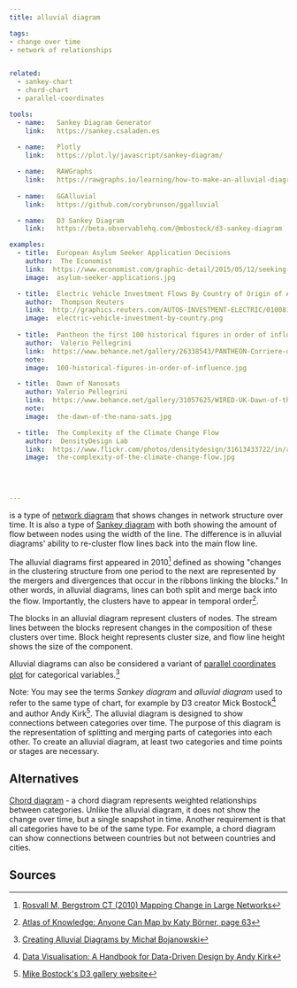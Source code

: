 ```yaml
---
title: alluvial diagram

tags:
- change over time
- network of relationships


related:
  - sankey-chart
  - chord-chart
  - parallel-coordinates

tools:
  - name:   Sankey Diagram Generator
    link:   https://sankey.csaladen.es
    
  - name:   Plotly
    link:   https://plot.ly/javascript/sankey-diagram/

  - name:   RAWGraphs
    link:   https://rawgraphs.io/learning/how-to-make-an-alluvial-diagram/
    
  - name:   GGAlluvial
    link:   https://github.com/corybrunson/ggalluvial

  - name:   D3 Sankey Diagram
    link:   https://beta.observablehq.com/@mbostock/d3-sankey-diagram 

examples:
  - title:  European Asylum Seeker Application Decisions
    author:  The Economist
    link:  https://www.economist.com/graphic-detail/2015/05/12/seeking-safety
    image:  asylum-seeker-applications.jpg

  - title:  Electric Vehicle Investment Flows By Country of Origin of Automaker
    author:  Thompson Reuters
    link:  http://graphics.reuters.com/AUTOS-INVESTMENT-ELECTRIC/010081ZB3HD/index.html
    image:  electric-vehicle-investment-by-country.png
    
  - title:  Pantheon the first 100 historical figures in order of influence
    author:  Valerio Pellegrini
    link:  https://www.behance.net/gallery/26338543/PANTHEON-Corriere-della-Sera-La-Lettura-181
    note: 
    image:  100-historical-figures-in-order-of-influence.jpg

  - title:  Dawn of Nanosats
    author: Valerio Pellegrini
    link:  https://www.behance.net/gallery/31057625/WIRED-UK-Dawn-of-the-Nanosats
    note: 
    image:  the-dawn-of-the-nano-sats.jpg

  - title:  The Complexity of the Climate Change Flow
    author:  DensityDesign Lab
    link:  https://www.flickr.com/photos/densitydesign/31613433722/in/album-72157677740884236/
    image:  the-complexity-of-the-climate-change-flow.jpg
  
  
  

---
```


is a type of [network diagram](/network-diagram) that shows changes in network structure over time. It is also a type of [Sankey diagram](/sankey-diagram) with both showing the amount of flow between nodes using the width of the line. The difference is in alluvial diagrams' ability to re-cluster flow lines back into the main flow line.

<!--more-->

The alluvial diagrams first appeared in 2010[^1] defined as showing "changes in the clustering structure from one period to the next are represented by the mergers and divergences that occur in the ribbons linking the blocks." In other words, in alluvial diagrams, lines can both split and merge back into the flow. Importantly, the clusters have to appear in temporal order[^3].

[//]: # (TODO: Check if parallel set is the same as alluvial digram? If yes, add it to the synomims https://datavizcatalogue.com/methods/parallel_sets.html )


The blocks in an alluvial diagram represent clusters of nodes. The stream lines between the blocks represent changes in the composition of these clusters over time. Block height represents cluster size, and flow line height shows the size of the component.

Alluvial diagrams can also be considered a variant of [parallel coordinates plot](/parallel-coordinates) for categorical variables.[^4]

Note: You may see the terms *Sankey diagram* and *alluvial diagram* used to refer to the same type of chart, for example by D3 creator Mick Bostock[^5] and author Andy Kirk[^6].
The alluvial diagram is designed to show connections between categories over time. The purpose of this diagram is the representation of splitting and merging parts of categories into each other. 
To create an alluvial diagram, at least two categories and time points or stages are necessary.

## Alternatives

[Chord diagram](/chord-diagram) - a chord diagram represents weighted relationships between categories. Unlike the alluvial diagram, it does not show the change over time, but a single snapshot in time. Another requirement is that all categories have to be of the same type. For example, a chord diagram can show connections between countries but not between countries and cities.

## Sources

[^1]: [Rosvall M, Bergstrom CT (2010) Mapping Change in Large Networks](https://arxiv.org/pdf/0812.1242.pdf)
[^2]: [M. Schmidt, Energy use in a passenger car](https://Www.Ifu.Com/En/e-Sankey/Sankey-Diagram/)
[^3]: [Atlas of Knowledge: Anyone Can Map by Katy Börner, page 63](https://books.google.com/books?id=Fe-cBwAAQBAJ&pg=PA63&lpg=PA63&dq=alluvial+diagram+ribbons&source=bl&ots=kELwexv5TN&sig=ACfU3U0C3u3tM4f7B3LTesoUHajwArSEVg&hl=en&sa=X&ved=2ahUKEwjlsv7Sz5DhAhUixIUKHYChAAI4ChDoATADegQICBAB#v=onepage&q=alluvial%20diagram%20ribbons&f=false)
[^4]: [Creating Alluvial Diagrams by Michał Bojanowski](https://cran.r-project.org/web/packages/alluvial/vignettes/alluvial.html)
[^5]: [Data Visualisation: A Handbook for Data-Driven Design by Andy Kirk](https://books.google.com/books?id=wNpsDAAAQBAJ&lpg=PA190&dq=alluvial%20diagram&pg=PA190#v=onepage&q=alluvial%20diagram&f=false)
[^6]: [Mike Bostock's D3 gallery website](https://bost.ocks.org/mike/sankey/)
